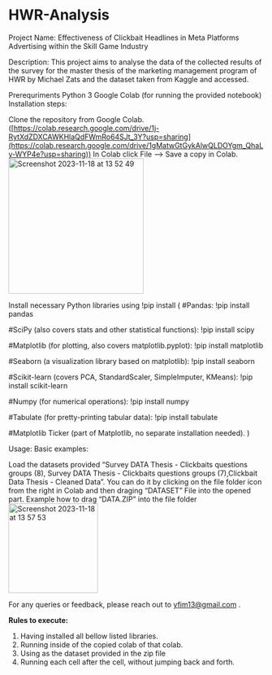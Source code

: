 # HWR-Analysis
Project Name: Effectiveness of Clickbait Headlines in Meta Platforms Advertising within the Skill Game Industry

Description: This project aims to analyse the data of the collected results of the survey for the master thesis of the marketing management program of HWR by Michael Zats and the dataset taken from Kaggle and accessed.

Prerequriments 
Python 3
Google Colab (for running the provided notebook)
Installation steps:

Clone the repository from Google Colab. ([https://colab.research.google.com/drive/1j-RytXdZDXCAWKHlaQdFWmRo64SJt_3Y?usp=sharing](https://colab.research.google.com/drive/1gMatwGtGykAlwQLDOYgm_QhaLy-WYP4e?usp=sharing)) In Colab click File --> Save a copy in Colab.
<img width="266" alt="Screenshot 2023-11-18 at 13 52 49" src="https://github.com/Michaelzats/HWR-Analysis/assets/92814061/fdd813d8-249c-441c-9ceb-874db7e565bd">

Install necessary Python libraries using !pip install ( #Pandas:
!pip install pandas

#SciPy (also covers stats and other statistical functions):
!pip install scipy


#Matplotlib (for plotting, also covers matplotlib.pyplot):
!pip install matplotlib


#Seaborn (a visualization library based on matplotlib):
!pip install seaborn


#Scikit-learn (covers PCA, StandardScaler, SimpleImputer, KMeans):
!pip install scikit-learn


#Numpy (for numerical operations):
!pip install numpy


#Tabulate (for pretty-printing tabular data):
!pip install tabulate


#Matplotlib Ticker (part of Matplotlib, no separate installation needed).
 )


Usage: Basic examples:

Load the datasets provided “Survey DATA Thesis - Clickbaits questions groups (8), Survey DATA Thesis - Clickbaits questions groups (7),Clickbait Data Thesis - Cleaned Data”. You can do it by clicking on the file folder icon from the right in Colab and then draging “DATASET” File into the opened part. Example how to drag “DATA.ZIP” into the file folder 
<img width="176" alt="Screenshot 2023-11-18 at 13 57 53" src="https://github.com/Michaelzats/HWR-Analysis/assets/92814061/75100908-45bb-46b1-9659-fd4ddd2a54cc">


For any queries or feedback, please reach out to yfim13@gmail.com .


**Rules to execute:**

1. Having installed all bellow listed libraries.
2. Running inside of the copied colab of that colab.
3. Using as the dataset provided in the zip file 
4. Running each cell after the cell, without jumping back and forth.
